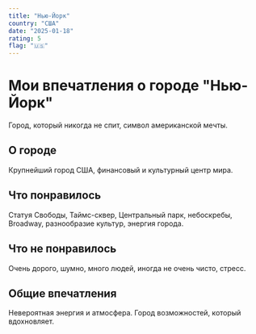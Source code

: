 ```yaml
---
title: "Нью-Йорк"
country: "США"
date: "2025-01-18"
rating: 5
flag: "🇺🇸"
---
```


# Мои впечатления о городе "Нью-Йорк"

Город, который никогда не спит, символ американской мечты.

## О городе

Крупнейший город США, финансовый и культурный центр мира.

## Что понравилось

Статуя Свободы, Таймс-сквер, Центральный парк, небоскребы, Broadway, разнообразие культур, энергия города.

## Что не понравилось

Очень дорого, шумно, много людей, иногда не очень чисто, стресс.

## Общие впечатления

Невероятная энергия и атмосфера. Город возможностей, который вдохновляет.

